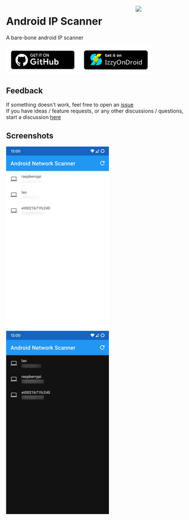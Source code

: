 <img src="./app/src/main/res/mimap-xxxhdpi/ic_launcher.png" align="right" width="150px"><h1>Android IP Scanner</h1>

A bare-bone android IP scanner

<a href="https://github.com/Victor-Bo/android-network-scanner/releases/latest"><img width="200px" src=".readme/get-it-on-github.svg"></a><a href="https://apt.izzysoft.de/fdroid/index/apk/com.victorb.androidnetworkscanner"><img width="200px" src=".readme/get-it-on-izzyondroid.png"></a>

## Feedback

If something doesn't work, feel free to open an [issue](https://github.com/Victor-Bo/android-network-scanner/issues/new/choose)  
If you have ideas / feature requests, or any other discussions / questions, start a discussion [here](https://github.com/Victor-Bo/android-network-scanner/discussions/new)

## Screenshots

<img src="./fastlane/metadata/android/en-US/images/phoneScreenshots/1.png" height="500px"> <img src="./fastlane/metadata/android/en-US/images/phoneScreenshots/2.png" height="500px">
